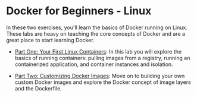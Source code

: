 # Docker for Beginners - Linux

In these two exercises, you'll learn the basics of Docker running on Linux. These labs are heavy on teaching the core concepts of Docker and are a great place to start learning Docker.

* [Part One: Your First Linux Containers](part-one.md): In this lab you will explore the basics of running containers: pulling images from a registry, running an containerized application, and container instances and isolation.

* [Part Two: Customizing Docker Images](part-two.md): Move on to building your own custom Docker images and explore the Docker concept of image layers and the Dockerfile.